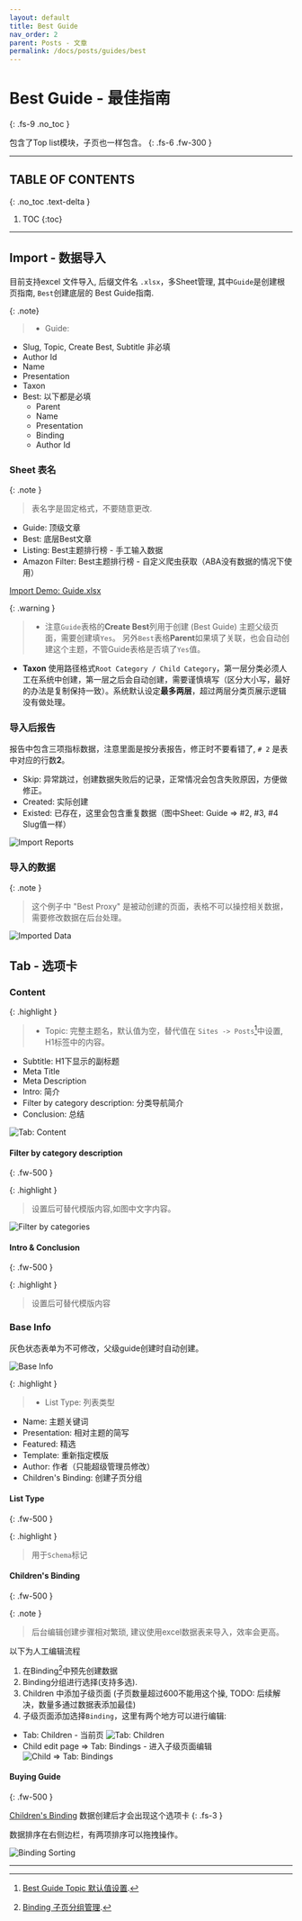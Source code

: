 ```yaml
---
layout: default
title: Best Guide
nav_order: 2
parent: Posts - 文章
permalink: /docs/posts/guides/best
---
```


# Best Guide - 最佳指南
{: .fs-9 .no_toc }

包含了Top list模块，子页也一样包含。
{: .fs-6 .fw-300 }

---

## TABLE OF CONTENTS
{: .no_toc .text-delta }

1. TOC
{:toc}

---

## Import - 数据导入

目前支持excel 文件导入, 后缀文件名 `.xlsx`，多Sheet管理, 其中`Guide`是创建根页指南, `Best`创建底层的 Best Guide指南.

{: .note}
> - Guide: 
  - Slug, Topic, Create Best, Subtitle 非必填
  - Author Id
  - Name
  - Presentation
  - Taxon
- Best: 以下都是必填
  - Parent
  - Name
  - Presentation
  - Binding
  - Author Id

### Sheet 表名

{: .note }
> 表名字是固定格式，不要随意更改.

- Guide: 顶级文章
- Best: 底层Best文章
- Listing: Best主题排行榜 - 手工输入数据
- Amazon Filter: Best主题排行榜 - 自定义爬虫获取（ABA没有数据的情况下使用）

[Import Demo: Guide.xlsx]({{site.url}}{{site.baseurl}}/data/guide.xlsx)

{: .warning }
> - 注意`Guide`表格的**Create Best**列用于创建 (Best Guide) 主题父级页面，需要创建填`Yes`。 另外`Best`表格**Parent**如果填了关联，也会自动创建这个主题，不管Guide表格是否填了`Yes`值。
- **Taxon** 使用路径格式`Root Category / Child Category`，第一层分类必须人工在系统中创建，第一层之后会自动创建，需要谨慎填写（区分大小写，最好的办法是复制保持一致）。系统默认设定**最多两层**，超过两层分类页展示逻辑没有做处理。

### 导入后报告

报告中包含三项指标数据，注意里面是按分表报告，修正时不要看错了, `# 2` 是表中对应的行数**2**。

- Skip: 异常跳过，创建数据失败后的记录，正常情况会包含失败原因，方便做修正。
- Created: 实际创建
- Existed: 已存在，这里会包含重复数据（图中Sheet: Guide => #2, #3, #4 Slug值一样）

![Import Reports]({{site.url}}{{site.baseurl}}/assets/images/posts/index/guide-import.png)

### 导入的数据

{: .note }
> 这个例子中 "Best Proxy" 是被动创建的页面，表格不可以操控相关数据，需要修改数据在后台处理。

![Imported Data]({{site.url}}{{site.baseurl}}/assets/images/posts/best/import-data.jpg)


## Tab - 选项卡

### Content

{: .highlight }
> - Topic: 完整主题名，默认值为空，替代值在 `Sites -> Posts`[^1]中设置, H1标签中的内容。
- Subtitle: H1下显示的副标题
- Meta Title
- Meta Description
- Intro: 简介
- Filter by category description: 分类导航简介
- Conclusion: 总结


![Tab: Content]({{site.url}}{{site.baseurl}}/assets/images/posts/index/content.png)


#### Filter by category description
{: .fw-500 }

{: .highlight }
> 设置后可替代模版内容,如图中文字内容。


![Filter by categories]({{site.url}}{{site.baseurl}}/assets/images/posts/index/filter_by_categories.jpg)

#### Intro & Conclusion
{: .fw-500 }

{: .highlight }
> 设置后可替代模版内容

### Base Info

灰色状态表单为不可修改，父级guide创建时自动创建。

![Base Info]({{site.url}}{{site.baseurl}}/assets/images/posts/index/base_info.jpg)

{: .highlight }
> - List Type: 列表类型
- Name: 主题关键词
- Presentation: 相对主题的简写
- Featured: 精选
- Template: 重新指定模版
- Author: 作者（只能超级管理员修改）
- Children's Binding: 创建子页分组

#### List Type
{: .fw-500 }

{: .highlight }
> 用于`Schema`标记


#### Children's Binding
{: .fw-500 }

{: .note }
> 后台编辑创建步骤相对繁琐, 建议使用excel数据表来导入，效率会更高。

以下为人工编辑流程

1. 在Binding[^2]中预先创建数据
2. Binding分组进行选择(支持多选).
3. Children 中添加子级页面 (子页数量超过600不能用这个操, TODO: 后续解决，数量多通过数据表添加最佳)
4. 子级页面添加选择`Binding`，这里有两个地方可以进行编辑:
  - Tab: Children - 当前页 ![ Tab: Children]({{site.url}}{{site.baseurl}}/assets/images/posts/best/children-tab.jpg)
  - Child edit page => Tab: Bindings - 进入子级页面编辑 ![ Child => Tab: Bindings]({{site.url}}{{site.baseurl}}/assets/images/posts/best/child-binding-tab.jpg)


#### Buying Guide
{: .fw-500 }

[Children's Binding](#childrens-binding) 数据创建后才会出现这个选项卡
{: .fs-3 }


数据排序在右侧边栏，有两项排序可以拖拽操作。

![Binding Sorting]({{site.url}}{{site.baseurl}}/assets/images/posts/best/binding-sorting.jpg)

---

[^1]: [Best Guide Topic 默认值设置]({{site.url}}{{site.baseurl}}/docs/sites/post#topic).
[^2]: [Binding 子页分组管理]({{site.url}}{{site.baseurl}}/docs/binding).